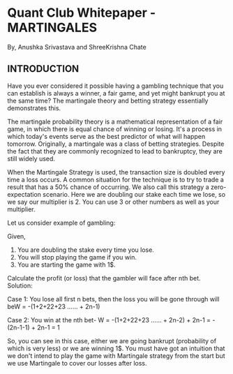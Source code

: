 # Quant Club Whitepaper - MARTINGALES
By,
Anushka Srivastava and 
ShreeKrishna Chate

## INTRODUCTION

Have you ever considered it possible having a gambling technique that you can establish is
always a winner, a fair game, and yet might bankrupt you at the same time? The martingale
theory and betting strategy essentially demonstrates this.

The martingale probability theory is a mathematical representation of a fair game, in which
there is equal chance of winning or losing. It's a process in which today's events serve as the
best predictor of what will happen tomorrow. Originally, a martingale was a class of betting
strategies. Despite the fact that they are commonly recognized to lead to bankruptcy, they
are still widely used.

When the Martingale Strategy is used, the transaction size is doubled every time a loss
occurs. A common situation for the technique is to try to trade a result that has a 50%
chance of occurring. We also call this strategy a zero-expectation scenario. Here we are
doubling our stake each time we lose, so we say our multiplier is 2. You can use 3 or other
numbers as well as your multiplier.

Let us consider example of gambling:

Given, 

1. You are doubling the stake every time you lose.
1. You will stop playing the game if you win.
1. You are starting the game with 1$.

Calculate the profit (or loss) that the gambler will face after nth bet.
Solution:

Case 1: You lose all first n bets, then the loss you will be gone through will beW = -(1+2+22+23 …... + 2n-1)

Case 2: You win at the nth bet-
 W = -(1+2+22+23 …... + 2n-2) + 2n-1
   = -(2n-1-1) + 2n-1
   = 1
 
So, you can see in this case, either we are going bankrupt (probability of which is very less)
or we are winning 1$. You must have got an intuition that we don't intend to play the game
with Martingale strategy from the start but we use Martingale to cover our losses after loss.
